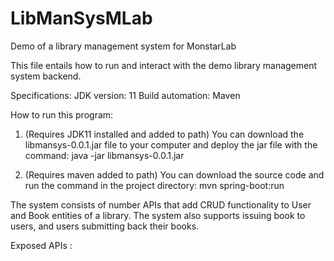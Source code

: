 # LibManSysMLab
Demo of a library management system for MonstarLab

This file entails how to run and interact with the demo library management system backend.

Specifications:
JDK version: 11
Build automation: Maven

How to run this program:

1) (Requires JDK11 installed and added to path) You can download the libmansys-0.0.1.jar file to your computer and deploy the jar file with the command:
        java -jar libmansys-0.0.1.jar

2) (Requires maven added to path) You can download the source code and run the command in the project directory:
        mvn spring-boot:run
        
The system consists of number APIs that add CRUD functionality to User and Book entities of a library. The system also supports issuing book to users, and users submitting back their books.

Exposed APIs :
